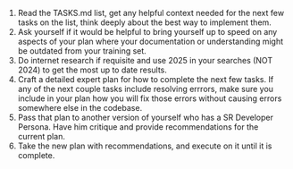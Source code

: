 1) Read the TASKS.md list, get any helpful context needed for the next few tasks on the list, think deeply about the best way to implement them.
2) Ask yourself if it would be helpful to bring yourself up to speed on any aspects of your plan where your documentation or understanding might be outdated from your training set.
3) Do internet research if requisite and use 2025 in your searches (NOT 2024) to get the most up to date results.
4) Craft a detailed expert plan for how to complete the next few tasks. If any of the next couple tasks include resolving errrors, make sure you include in your plan how you will fix those errors without causing errors somewhere else in the codebase.
6) Pass that plan to another version of yourself who has a SR Developer Persona. Have him critique and provide recommendations for the current plan.
7) Take the new plan with recommendations, and execute on it until it is complete.